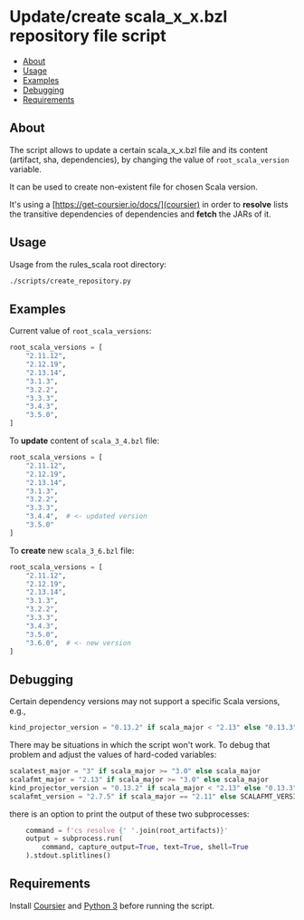# Update/create scala_x_x.bzl repository file script

- [About](#about)
- [Usage](#usage)
- [Examples](#examples)
- [Debugging](#debugging)
- [Requirements](#requirements)

## About

The script allows to update a certain scala_x_x.bzl file and its content
(artifact, sha, dependencies), by changing the value of `root_scala_version`
variable.

It can be used to create non-existent file for chosen Scala version.

It's using a [https://get-coursier.io/docs/](coursier) in order to **resolve**
lists the transitive dependencies of dependencies and **fetch** the JARs of it.

## Usage

Usage from the rules_scala root directory:

```sh
./scripts/create_repository.py
```

## Examples

Current value of `root_scala_versions`:

```py
root_scala_versions = [
    "2.11.12",
    "2.12.19",
    "2.13.14",
    "3.1.3",
    "3.2.2",
    "3.3.3",
    "3.4.3",
    "3.5.0",
]
```

To **update** content of `scala_3_4.bzl` file:

```py
root_scala_versions = [
    "2.11.12",
    "2.12.19",
    "2.13.14",
    "3.1.3",
    "3.2.2",
    "3.3.3",
    "3.4.4",  # <- updated version
    "3.5.0"
]
```

To **create** new `scala_3_6.bzl` file:

```py
root_scala_versions = [
    "2.11.12",
    "2.12.19",
    "2.13.14",
    "3.1.3",
    "3.2.2",
    "3.3.3",
    "3.4.3",
    "3.5.0",
    "3.6.0",  # <- new version
]
```

## Debugging

Certain dependency versions may not support a specific Scala versions, e.g.,

```py
kind_projector_version = "0.13.2" if scala_major < "2.13" else "0.13.3"
```

There may be situations in which the script won't work. To debug that problem
and adjust the values of hard-coded variables:

```py
scalatest_major = "3" if scala_major >= "3.0" else scala_major
scalafmt_major = "2.13" if scala_major >= "3.0" else scala_major
kind_projector_version = "0.13.2" if scala_major < "2.13" else "0.13.3"
scalafmt_version = "2.7.5" if scala_major == "2.11" else SCALAFMT_VERSION
```

there is an option to print the output of these two subprocesses:

```py
    command = f'cs resolve {' '.join(root_artifacts)}'
    output = subprocess.run(
        command, capture_output=True, text=True, shell=True
    ).stdout.splitlines()
```

## Requirements

Install [Coursier](https://get-coursier.io/) and
[Python 3](https://www.python.org/downloads/) before running the script.
